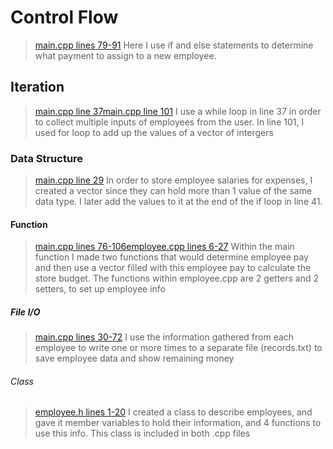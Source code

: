 # Control Flow
> [main.cpp lines 79-91](/main.cpp#L79)
> Here I use if and else statements to determine what payment to assign to a new employee. 
## Iteration
> [main.cpp line 37](/main.cpp#L37)[main.cpp line 101](/main.cpp#L101)
> I use a while loop in line 37 in order to collect multiple inputs of employees from the user. In line 101, I used for loop to add up the values of a vector of intergers 
### Data Structure
> [main.cpp line 29](/main.cpp#L29)
> In order to store employee salaries for expenses, I created a vector since they can hold more than 1 value of the same data type. I later add the values to it at the end of the if loop in line 41.
#### Function
> [main.cpp lines 76-106](/main.cpp#L76)[employee.cpp lines 6-27](/employee.cpp#L6)
> Within the main function I made two functions that would determine employee pay and then use a vector filled with this employee pay to calculate the store budget. The functions within employee.cpp are 2 getters and 2 setters, to set up employee info
##### File I/O
> [main.cpp lines 30-72](/main.cpp#L30)
> I use the information gathered from each employee to write one or more times to a separate file (records.txt) to save employee data and show remaining money
###### Class
> [employee.h lines 1-20](/employee.h#L7)
> I created a class to describe employees, and gave it member variables to hold their information, and 4 functions to use this info. This class is included in both .cpp files
